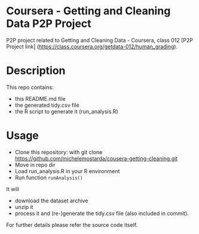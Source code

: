 Coursera - Getting and Cleaning Data P2P Project
================================================

P2P project related to Getting and Cleaning Data - Coursera, class 012 [P2P Project link] (https://class.coursera.org/getdata-012/human_grading).

# Description
This repo contains:
- this README.md file
- the generated tidy.csv file
- the R script to generate it (run_analysis.R)

# Usage

- Clone this repository: with git clone https://github.com/michelemostarda/cousera-getting-cleaning.git
- Move in repo dir
- Load run_analysis.R in your R environment
- Run function ```runAnalysis()```

It will
- download the dataset archive
- unzip it
- process it and (re-)generate the tidy.csv file (also included in commit).

For further details please refer the source code itself.
